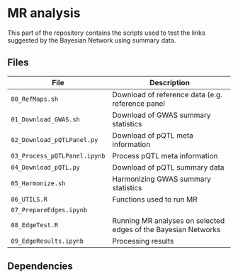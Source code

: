 # MR analysis

This part of the repository contains the scripts used to test the links suggested by the Bayesian Network using summary data.

## Files

|File                        |Description                                                   |
|----------------------------|--------------------------------------------------------------|
|`00_RefMaps.sh`             |Download of reference data (e.g. reference panel              |
|`01_Download_GWAS.sh`       |Download of GWAS summary statistics                           |
|`02_Download_pQTLPanel.py`  |Download of pQTL meta information                             |
|`03_Process_pQTLPanel.ipynb`|Process pQTL meta information                                 |
|`04_Download_pQTL.py`       |Download of pQTL summary data                                 |
|`05_Harmonize.sh`           |Harmonizing GWAS summary statistics                           |
|`06_UTILS.R`                |Functions used to run MR                                      |
|`07_PrepareEdges.ipynb`     |               |
|`08_EdgeTest.R`             |Running MR analyses on selected edges of the Bayesian Networks|
|`09_EdgeResults.ipynb`      |Processing results                                            |

## Dependencies

